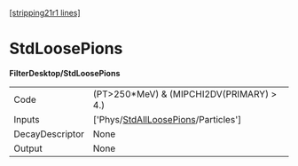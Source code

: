 [[stripping21r1 lines]](./stripping21r1-index)

# StdLoosePions

**FilterDesktop/StdLoosePions**

|                 |                                                                                           |
|-----------------|-------------------------------------------------------------------------------------------|
| Code            | (PT\>250\*MeV) & (MIPCHI2DV(PRIMARY) \> 4.)                                               |
| Inputs          | ['Phys/[StdAllLoosePions](./stripping21r1-commonparticles-stdallloosepions)/Particles'] |
| DecayDescriptor | None                                                                                      |
| Output          | None                                                                                      |
